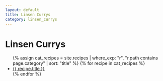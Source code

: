 ```yaml
---
layout: default
title: Linsen Currys
category: linsen_currys
---
```

<h1>Linsen Currys</h1>
<ul>
  {% assign cat_recipes = site.recipes | where_exp: "r", "r.path contains page.category" | sort: "title" %}
  {% for recipe in cat_recipes %}
    <li><a href="{{ recipe.url | relative_url }}">{{ recipe.title }}</a></li>
  {% endfor %}
</ul>
